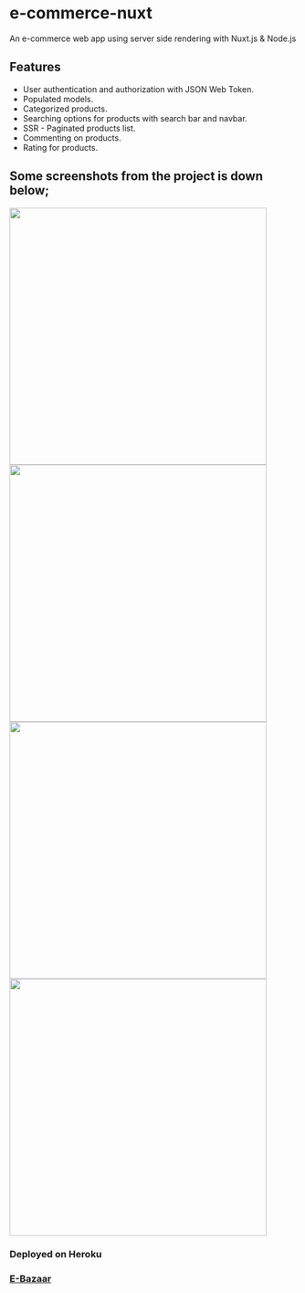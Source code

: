 # e-commerce-nuxt
An e-commerce web app using server side rendering with Nuxt.js &amp; Node.js

## Features
* User authentication and authorization with JSON Web Token.
* Populated models.
* Categorized products.
* Searching options for products with search bar and navbar.
* SSR - Paginated products list.
* Commenting on products.
* Rating for products.

## Some screenshots from the project is down below; 

<img src='https://user-images.githubusercontent.com/68704608/130433100-93cddceb-9245-4c0a-b7ef-f20ae521f630.png' width='450px'>
<img src='https://user-images.githubusercontent.com/68704608/130431963-4890fffb-2f5f-4f35-bd5b-ad730783086b.png' width='450px'>
<img src='https://user-images.githubusercontent.com/68704608/130431953-e62c963b-d709-4502-b3c3-a639af96543f.png' width='450px'>
<img src='https://user-images.githubusercontent.com/68704608/130431944-e5c9ab12-ee2c-45fe-b163-d9b3b0ea3e03.png' width='450px'>

### Deployed on Heroku 
### [E-Bazaar](https://nuxt-e-bazaar21.herokuapp.com/)
